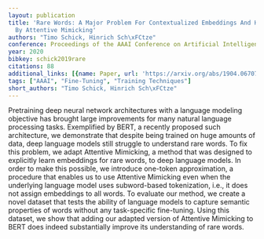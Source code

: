 ```yaml
---
layout: publication
title: 'Rare Words: A Major Problem For Contextualized Embeddings And How To Fix It
  By Attentive Mimicking'
authors: "Timo Schick, Hinrich Sch\xFCtze"
conference: Proceedings of the AAAI Conference on Artificial Intelligence
year: 2020
bibkey: schick2019rare
citations: 88
additional_links: [{name: Paper, url: 'https://arxiv.org/abs/1904.06707'}]
tags: ["AAAI", "Fine-Tuning", "Training Techniques"]
short_authors: "Timo Schick, Hinrich Sch\xFCtze"
---
```

Pretraining deep neural network architectures with a language modeling
objective has brought large improvements for many natural language processing
tasks. Exemplified by BERT, a recently proposed such architecture, we
demonstrate that despite being trained on huge amounts of data, deep language
models still struggle to understand rare words. To fix this problem, we adapt
Attentive Mimicking, a method that was designed to explicitly learn embeddings
for rare words, to deep language models. In order to make this possible, we
introduce one-token approximation, a procedure that enables us to use Attentive
Mimicking even when the underlying language model uses subword-based
tokenization, i.e., it does not assign embeddings to all words. To evaluate our
method, we create a novel dataset that tests the ability of language models to
capture semantic properties of words without any task-specific fine-tuning.
Using this dataset, we show that adding our adapted version of Attentive
Mimicking to BERT does indeed substantially improve its understanding of rare
words.